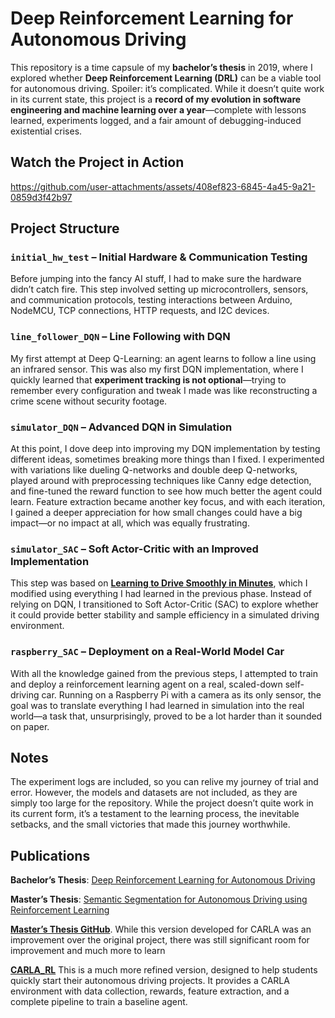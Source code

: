 # Deep Reinforcement Learning for Autonomous Driving  

This repository is a time capsule of my **bachelor’s thesis** in 2019, where I explored whether **Deep Reinforcement Learning (DRL)** can be a viable tool for autonomous driving. Spoiler: it’s complicated. While it doesn’t quite work in its current state, this project is a **record of my evolution in software engineering and machine learning over a year**—complete with lessons learned, experiments logged, and a fair amount of debugging-induced existential crises.  

## Watch the Project in Action  
https://github.com/user-attachments/assets/408ef823-6845-4a45-9a21-0859d3f42b97

## Project Structure  

### `initial_hw_test` – Initial Hardware & Communication Testing  
Before jumping into the fancy AI stuff, I had to make sure the hardware didn’t catch fire. This step involved setting up microcontrollers, sensors, and communication protocols, testing interactions between Arduino, NodeMCU, TCP connections, HTTP requests, and I2C devices.  

### `line_follower_DQN` – Line Following with DQN  
My first attempt at Deep Q-Learning: an agent learns to follow a line using an infrared sensor. This was also my first DQN implementation, where I quickly learned that **experiment tracking is not optional**—trying to remember every configuration and tweak I made was like reconstructing a crime scene without security footage.  

### `simulator_DQN` – Advanced DQN in Simulation  
At this point, I dove deep into improving my DQN implementation by testing different ideas, sometimes breaking more things than I fixed. I experimented with variations like dueling Q-networks and double deep Q-networks, played around with preprocessing techniques like Canny edge detection, and fine-tuned the reward function to see how much better the agent could learn. Feature extraction became another key focus, and with each iteration, I gained a deeper appreciation for how small changes could have a big impact—or no impact at all, which was equally frustrating.  

### `simulator_SAC` – Soft Actor-Critic with an Improved Implementation  
This step was based on **[Learning to Drive Smoothly in Minutes](https://github.com/araffin/learning-to-drive-in-5-minutes/)**, which I modified using everything I had learned in the previous phase. Instead of relying on DQN, I transitioned to Soft Actor-Critic (SAC) to explore whether it could provide better stability and sample efficiency in a simulated driving environment.  

### `raspberry_SAC` – Deployment on a Real-World Model Car  
With all the knowledge gained from the previous steps, I attempted to train and deploy a reinforcement learning agent on a real, scaled-down self-driving car. Running on a Raspberry Pi with a camera as its only sensor, the goal was to translate everything I had learned in simulation into the real world—a task that, unsurprisingly, proved to be a lot harder than it sounded on paper.  

## Notes  
The experiment logs are included, so you can relive my journey of trial and error. However, the models and datasets are not included, as they are simply too large for the repository. While the project doesn’t quite work in its current form, it’s a testament to the learning process, the inevitable setbacks, and the small victories that made this journey worthwhile.

## Publications  

**Bachelor’s Thesis**: [Deep Reinforcement Learning for Autonomous Driving](https://hdl.handle.net/10016/30350)

**Master’s Thesis**: [Semantic Segmentation for Autonomous Driving using Reinforcement Learning](https://hdl.handle.net/10016/37956)

**[Master’s Thesis GitHub](https://github.com/JavierMP-97/mt-rl-ad-carla)**. While this version developed for CARLA was an improvement over the original project, there was still significant room for improvement and much more to learn

**[CARLA_RL](https://github.com/JavierMP-97/carla_rl)** This is a much more refined version, designed to help students quickly start their autonomous driving projects. It provides a CARLA environment with data collection, rewards, feature extraction, and a complete pipeline to train a baseline agent.
